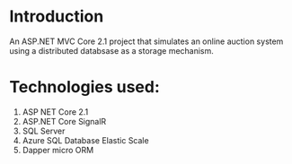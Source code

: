 # Introduction 
An ASP.NET MVC Core 2.1 project that simulates an online auction system using a distributed databsase as a storage mechanism.

# Technologies used:
1.	ASP NET Core 2.1
2.	ASP.NET Core SignalR
3.	SQL Server
4.  Azure SQL Database Elastic Scale
5.  Dapper micro ORM
